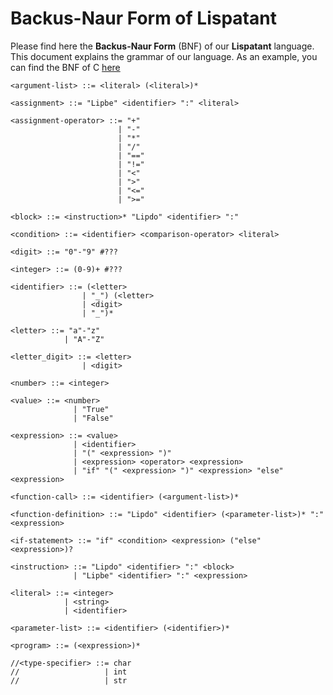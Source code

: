 # Backus-Naur Form of Lispatant

Please find here the **Backus-Naur Form** (BNF) of our **Lispatant** language.
This document explains the grammar of our language.
As an example, you can find the BNF of C [here](https://cs.wmich.edu/~gupta/teaching/cs4850/sumII06/The%20syntax%20of%20C%20in%20Backus-Naur%20form.htm)

```BNF
<argument-list> ::= <literal> (<literal>)*

<assignment> ::= "Lipbe" <identifier> ":" <literal>

<assignment-operator> ::= "+" 
                        | "-" 
                        | "*" 
                        | "/" 
                        | "==" 
                        | "!=" 
                        | "<" 
                        | ">" 
                        | "<=" 
                        | ">="

<block> ::= <instruction>* "Lipdo" <identifier> ":"

<condition> ::= <identifier> <comparison-operator> <literal>

<digit> ::= "0"-"9" #???

<integer> ::= (0-9)+ #???

<identifier> ::= (<letter> 
                | "_") (<letter> 
                | <digit> 
                | "_")*

<letter> ::= "a"-"z" 
            | "A"-"Z"

<letter_digit> ::= <letter> 
                | <digit>

<number> ::= <integer>

<value> ::= <number>
              | "True"
              | "False"

<expression> ::= <value>
              | <identifier>
              | "(" <expression> ")"
              | <expression> <operator> <expression>
              | "if" "(" <expression> ")" <expression> "else" <expression>

<function-call> ::= <identifier> (<argument-list>)*

<function-definition> ::= "Lipdo" <identifier> (<parameter-list>)* ":" <expression>

<if-statement> ::= "if" <condition> <expression> ("else" <expression>)?

<instruction> ::= "Lipdo" <identifier> ":" <block>
              | "Lipbe" <identifier> ":" <expression>

<literal> ::= <integer> 
            | <string> 
            | <identifier>

<parameter-list> ::= <identifier> (<identifier>)*

<program> ::= (<expression>)*

//<type-specifier> ::= char
//                   | int
//                   | str
```

